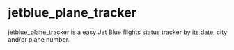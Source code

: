 # jetblue_plane_tracker
jetblue_plane_tracker is a easy Jet Blue flights status tracker by its date, city and/or plane number.
